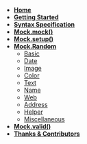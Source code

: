 * **[Home](/nuysoft/Mock/wiki)**
* **[Getting Started](/nuysoft/Mock/wiki/Getting-Started)**
* **[Syntax Specification](/nuysoft/Mock/wiki/Syntax-Specification)**
* **[Mock.mock()](/nuysoft/Mock/wiki/Mock.mock())**
* **[Mock.setup()](/nuysoft/Mock/wiki/Mock.setup())**
* **[Mock.Random](/nuysoft/Mock/wiki/Mock.Random)**
    * [Basic](/nuysoft/Mock/wiki/Basic)
    * [Date](/nuysoft/Mock/wiki/Date)
    * [Image](/nuysoft/Mock/wiki/Image)
    * [Color](/nuysoft/Mock/wiki/Color)
    * [Text](/nuysoft/Mock/wiki/Text)
    * [Name](/nuysoft/Mock/wiki/Name)
    * [Web](/nuysoft/Mock/wiki/Web)
    * [Address](/nuysoft/Mock/wiki/Address)
    * [Helper](/nuysoft/Mock/wiki/Helper)
    * [Miscellaneous](/nuysoft/Mock/wiki/Miscellaneous)
* **[Mock.valid()](/nuysoft/Mock/wiki/Mock.valid())**
* **[Thanks & Contributors](/nuysoft/Mock/wiki/Thanks-&-Contributors)**